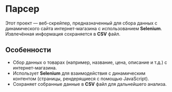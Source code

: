 # Парсер

Этот проект — веб-скрейпер, предназначенный для сбора данных с динамического сайта интернет-магазина с использованием **Selenium**. Извлечённая информация сохраняется в **CSV** файл.

## Особенности
- Сбор данных о товарах (например, название, цена, описание и т.д.) с интернет-магазина.
- Использует **Selenium** для взаимодействия с динамическим контентом (страницы, рендерящиеся с помощью JavaScript).
- Сохраняет собранные данные в **CSV** файл для дальнейшего анализа.

